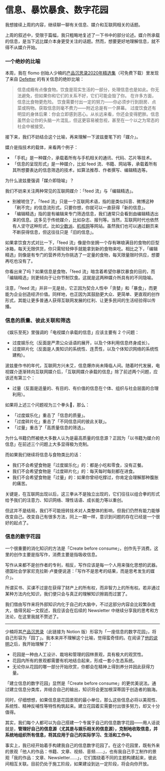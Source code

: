 # 信息、暴饮暴食、数字花园

我想接续上周的内容，继续聊一聊有关信息、媒介和互联网相关的话题。

上周的叙述中，受限于篇幅，我只粗略地复述了一下书中的部分论述。媒介所承载的信息，是当下远比媒介本身更受关注的话题。然而，想要更好地理解信息，就不得不从媒介开始。

### 一个绝妙的比喻

本周，我在 flomo 创始人少楠的[产品沉思录2020年精选集](https://flomo.lanzoui.com/iAEmFk5lsrg)（可免费下载）里发现了来自 [Defetter](https://www.defetter.com/) 的有关信息的绝妙比喻：

> 信息成瘾有点像食物。饮食是现实生活的一部分，处理信息也是如此。你无法避免，但如果你和它们的关系不好，它们可能会毁了你。 在许多方面，信息比食物更危险。
饮食需要付出一定的努力——你必须步行到厨房、点菜或购物。获取信息则毫不费力——附近总是有一个屏幕。
过度饮食还有明显的身体后果：你会立即感到恶心。从长远来看，你还会变得肥胖。信息虽然会让你的头脑一片混乱，但这更容易被忽视，甚至在一个以之为常态的社会中被接受。
> 

接下来，我们不妨结合这个比喻，再来理解一下波兹曼笔下的「媒介」。

媒介是指技术的载体，来看两个例子：

- 「手机」是一种媒介，承载着所有与手机相关的通讯、代码、芯片等技术。
- 「信息的呈现形式」是一种媒介，比如 feed 流、书籍、网站等，承载着所有其所想要表达的信息筛选的技术，如算法推荐、作者撰写、编辑精选等。

为什么波兹曼强调「媒介即隐喻」？

我们不妨来关注两种常见的互联网媒介：「feed 流」与「编辑精选」。

- 别被唬住了，「feed 流」只是一个互联网术语，指的是类似抖音、微博这种「刷不完」的信息流形式。只要你想，你就可以一直获得「新的信息」。
- 「编辑精选」指的是有编辑来专门筛选信息，我们通常只会看到由编辑精选出来的信息。这多见于传统媒介，比如杂志、报刊等。当然，互联网时代也依然有人坚守这种形式，比如[少数派](https://sspai.com/)、[机核网](https://www.gcores.com/)等网站。虽然我们也可以通过翻页来不断获得信息，但这往往只是「旧的信息」。

如果拿饮食方式对比一下，「feed 流」像是你坐拥一个存有琳琅满目的食物的巨型冰箱，每天无限供货，你只需轻轻伸手就能拿到新的食物来吃。相比之下，「编辑精选」则像是有专门的营养师为你挑选了一定量的食物，每天限量限时供应，想要再吃也没有了。

你看出来了吗？如果信息是食物，「feed 流」暗含着希望你暴饮暴食的目的，而「编辑精选」则更倾向于让你节制饮食。这就是这两种媒介所具有的不同隐喻。

注意，「feed 流」并非一无是处，它正因为契合人性中「贪婪」和「暴食」，而更能为企业创造经济价值。同样地，也正因为其鼓励更大众、更简单、更直观的创作形式，其能让更多普通人获得互联网发展的红利、让更多民间的生活经验得以传播。

### 信息的质量、彼此关联和筛选

《娱乐至死》里强调的「电视媒介承载的信息」应该主要有 2 个问题：

- 过度娱乐化（反面是严肃公众话语的展开，以及个体利用信息终身成长）。
- 过度碎片化（反面是人类知识的系统性、连贯性，以及个体知识网络的系统性建构）。

波兹曼作书的年代，互联网方兴未艾，信息爆炸尚未降临人间。随着时代发展，电视媒介逐渐转向互联网媒介后，「互联网媒介承载的信息」除了前述两个问题，应该还有第三个：

- 过量（反面是适量的、有目的、有价值的信息在个体、组织与社会层面的合理利用）。

如果将上述三个问题视为三个拳头👊，那么：

- 「过度娱乐化」重击了「信息的质量」。
- 「过度碎片化」重击了「不同信息间的彼此关联」。
- 「过量」重击了「高质量信息的筛选」。

为什么书籍仍然被绝大多数人认为是最高质量的信息源？正因为「以书籍为媒介的信息」在前述三个问题上大多显得极为克制。

而如果我们继续将信息与食物类比的话：

- 我们不会希望食物是「过度娱乐化」的：都是小吃和零食，没有正餐。
- 我们不会希望食物是「过度碎片化」的：每天每时每刻都在进食。
- 我们不会希望食物是「过量」的：如果你曾经吃撑过，你肯定会理解那种腹胀的痛苦。

关键是，在互联网出现以后，这三拳从不是独立出现的，它们往往以组合拳的形式给予我们的注意力、知识网络、理性话语、成长能力等以重创。

但这并不是结局，我们不可能扭转技术对人类整体的影响，但我们仍然有能力能够改变自己。改变自己有很多方法，同上一期一样，意识到问题的存在已经是一个很好的起点了。

### 信息的数字花园

一个很重要的消化知识的方法是「Create before consume」，创作先于消费。这里的创作主要是指写作，消费主要是指吸收信息。

写作从来都不是创作者的专利，相反，写作应该是每一个人用来强化思想的武器。德国社会学家尼克拉斯·卢曼便说道：「写作不是思考的结果，而是思考发生的媒介」。

所谓买书、买课不过是在获得了财产上的所有权，而非智力上的所有权。若非通过某种方法内化知识，我们便只会与真正的理解知识擦肩而过罢了。

我们借由写作来将外部知识内化于自己的大脑中，不过这部分内容会比较繁杂庞大，值得另起一文叙述，我应该会在后续的 Newsletter 中继续分享我的思考和方法论，在这里我就不赘述了。

---

少楠将其[产品沉思录](https://www.notion.so/ProductThinking-a601a12335044f349a22caf57f274c27)（此链接为 Notion 版）形容为「一座信息的数字花园」，将自己形容为「园丁」。我本来并不理解这个比喻，觉得蛮奇怪的。在阅读了[他的说明](https://sspai.com/post/66490)之后，我开始理解了：

- 花园是一种由人工设计、栽培和管理的园林景观，具有极大的观赏性。
- 花园内所有的景观都需要有机地结合起来，形成一套小生态系统。
- 无论你从花园的哪一部分开始欣赏，你都会在精神上得到养分并因此获得力量。

「建立信息的数字花园」显然是「Create before consume」的更优美说法。通过建立信息分类库，并结合自己的输出，知识将会更加根深蒂固于创造者的脑海。

同时，仔细想想，如果信息是花园景观的最小单位，那么这些信息必将以美观性、系统性、精神反哺性等特性构筑起来。建立花园着实需要付出很多努力，却又十分值得。

其实，我们每个人都可以为自己搭建一个专属于自己的信息数字花园——用人话说就是，**管理好自己的信息源（尤其是与娱乐相关的信息源），克制地收取信息，并系统地组织所有信息，将其应用于自己的实际学习、生活和工作中。**

事实上，我已经开始着手构建我自己的信息数字花园了。在这个花园里，既有外来的景观「他人的作品：书籍、文章、视频、音频……」，也有我自己手工制作的景观「我的作品：文章、Newsletter……」，它们围绕着不同的主题构建起来，彼此间相互关联。目前仍处于施工阶段，如果建设到达一定阶段，将会向你开放。
